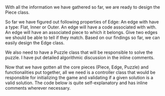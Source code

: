 With all the information we have gathered so far, we are ready to design the Piece class.


So far we have figured out following properties of Edge:
An edge with have a type: Flat, Inner or Outer.
An edge will have a code associated with with.
An edge will have an associated piece to which it belongs.
Give two edges we should be able to tell if they match.
Based on our findings so far, we can easily design the Edge class.

We also need to have a Puzzle class that will be responsible to solve the puzzle. I have put detailed algorithmic discussion in the inline comments.

Now that we have gotten all the core pieces (Piece, Edge, Puzzle) and functionalities put together, all we need is a controller class that would be responsible for initializing the game and validating if a given solution is a valid solution. The code below is quite self-explanatory and has inline comments wherever necessary.

